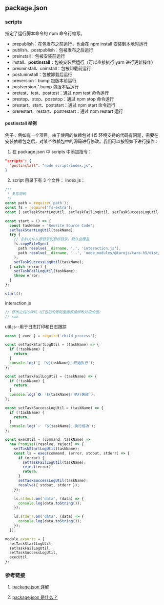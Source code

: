 ## package.json

### scripts

指定了运行脚本命令的 npm 命令行缩写。

- prepublish：在包发布之前运行，也会在 npm install 安装到本地时运行
- publish、postpublish：包被发布之后运行
- preinstall：包被安装前运行
- install、**postinstall**：包被安装后运行（可以直接执行 yarn 进行更新操作）
- preuninstall、uninstall：包被卸载前运行
- postuninstall：包被卸载后运行
- preversion：bump 包版本前运行
- postversion：bump 包版本后运行
- pretest、test、posttest：通过 npm test 命令运行
- prestop、stop、poststop：通过 npm stop 命令运行
- prestart、start、poststart：通过 npm start 命令运行
- prerestart、restart、postrestart：通过 npm restart 运行

#### postinstall 举例

例子：例如有一个项目，由于使用的依赖包对 H5 环境支持的代码有问题，需要在安装依赖包之后，对某个依赖包中的源码进行修改。我们可以按照如下进行操作：

1. 在 package.json 中 scripts 中添加指令：

```json
"scripts": {
  "postinstall": "node script/index.js",
}
```

2. script 目录下有 3 个文件：
   index.js：

```js
/**
 * 复写源码
 */
const path = require('path');
const fs = require('fs-extra');
const { setTaskStartLogUtil, setTaskFailLogUtil, setTaskSuccessLogUtil } = require('./util');

const start = () => {
  const taskName = 'Rewrite Source Code';
  setTaskStartLogUtil(taskName);
  try {
    // 复制文件从源目录到目标目录，默认会覆盖
    fs.copyFileSync(
      path.resolve(__dirname, '.', 'interaction.js'),
      path.resolve(__dirname, '..', 'node_modules/@tarojs/taro-h5/dist/api/ui/interaction/index.js')
    );
    setTaskSuccessLogUtil(taskName);
  } catch (error) {
    setTaskFailLogUtil(taskName);
    throw error;
  }
};

start();
```

interaction.js

```js
// 修改之后的源码（打包后的源码里面直接修改对应的值）
// xxx
```

util.js--用于日志打印和日志跟踪

```js
const { exec } = require('child_process');

const setTaskStartLogUtil = (taskName) => {
  if (!taskName) {
    return;
  }
  console.log(`🎉 『${taskName}』开始执行`);
};

const setTaskFailLogUtil = (taskName) => {
  if (!taskName) {
    return;
  }
  console.log(`❎ 『${taskName}』执行失败`);
};

const setTaskSuccessLogUtil = (taskName) => {
  if (!taskName) {
    return;
  }
  console.log(`✅ 『${taskName}』执行成功`);
};

const execUtil = (command, taskName) =>
  new Promise((resolve, reject) => {
    setTaskStartLogUtil(taskName);
    const ls = exec(command, (error, stdout, stderr) => {
      if (error) {
        setTaskFailLogUtil(taskName);
        reject(error);
        return;
      }
      setTaskSuccessLogUtil(taskName);
      resolve({ stdout, stderr });
    });

    ls.stdout.on('data', (data) => {
      console.log(data.toString());
    });

    ls.stderr.on('data', (data) => {
      console.log(data.toString());
    });
  });

module.exports = {
  setTaskStartLogUtil,
  setTaskFailLogUtil,
  setTaskSuccessLogUtil,
  execUtil,
};
```

### 参考链接

1. [package.json 详解](https://blog.csdn.net/yichensheng/article/details/79391620)

2. [package.json 是什么？](https://www.cnblogs.com/bydzhangxiaowei/p/8729210.html)
